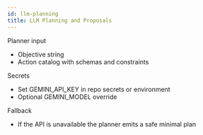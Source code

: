 ```yaml
---
id: llm-planning
title: LLM Planning and Proposals
---
```


Planner input
- Objective string
- Action catalog with schemas and constraints

Secrets
- Set GEMINI_API_KEY in repo secrets or environment
- Optional GEMINI_MODEL override

Fallback
- If the API is unavailable the planner emits a safe minimal plan